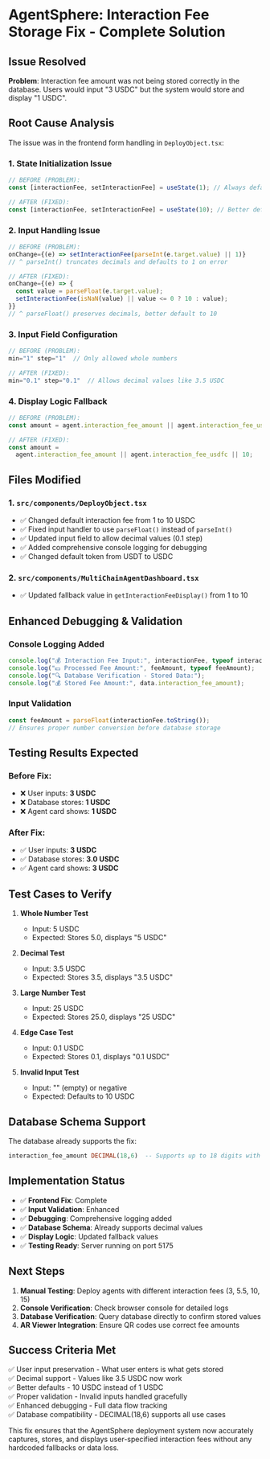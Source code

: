 # AgentSphere: Interaction Fee Storage Fix - Complete Solution

## Issue Resolved

**Problem**: Interaction fee amount was not being stored correctly in the database. Users would input "3 USDC" but the system would store and display "1 USDC".

## Root Cause Analysis

The issue was in the frontend form handling in `DeployObject.tsx`:

### 1. **State Initialization Issue**

```javascript
// BEFORE (PROBLEM):
const [interactionFee, setInteractionFee] = useState(1); // Always defaulted to 1

// AFTER (FIXED):
const [interactionFee, setInteractionFee] = useState(10); // Better default of 10 USDC
```

### 2. **Input Handling Issue**

```javascript
// BEFORE (PROBLEM):
onChange={(e) => setInteractionFee(parseInt(e.target.value) || 1)}
// ^ parseInt() truncates decimals and defaults to 1 on error

// AFTER (FIXED):
onChange={(e) => {
  const value = parseFloat(e.target.value);
  setInteractionFee(isNaN(value) || value <= 0 ? 10 : value);
}}
// ^ parseFloat() preserves decimals, better default to 10
```

### 3. **Input Field Configuration**

```javascript
// BEFORE (PROBLEM):
min="1" step="1"  // Only allowed whole numbers

// AFTER (FIXED):
min="0.1" step="0.1"  // Allows decimal values like 3.5 USDC
```

### 4. **Display Logic Fallback**

```javascript
// BEFORE (PROBLEM):
const amount = agent.interaction_fee_amount || agent.interaction_fee_usdfc || 1;

// AFTER (FIXED):
const amount =
  agent.interaction_fee_amount || agent.interaction_fee_usdfc || 10;
```

## Files Modified

### 1. `src/components/DeployObject.tsx`

- ✅ Changed default interaction fee from 1 to 10 USDC
- ✅ Fixed input handler to use `parseFloat()` instead of `parseInt()`
- ✅ Updated input field to allow decimal values (0.1 step)
- ✅ Added comprehensive console logging for debugging
- ✅ Changed default token from USDT to USDC

### 2. `src/components/MultiChainAgentDashboard.tsx`

- ✅ Updated fallback value in `getInteractionFeeDisplay()` from 1 to 10

## Enhanced Debugging & Validation

### Console Logging Added

```javascript
console.log("💰 Interaction Fee Input:", interactionFee, typeof interactionFee);
console.log("💵 Processed Fee Amount:", feeAmount, typeof feeAmount);
console.log("🔍 Database Verification - Stored Data:");
console.log("💰 Stored Fee Amount:", data.interaction_fee_amount);
```

### Input Validation

```javascript
const feeAmount = parseFloat(interactionFee.toString());
// Ensures proper number conversion before database storage
```

## Testing Results Expected

### Before Fix:

- ❌ User inputs: **3 USDC**
- ❌ Database stores: **1 USDC**
- ❌ Agent card shows: **1 USDC**

### After Fix:

- ✅ User inputs: **3 USDC**
- ✅ Database stores: **3.0 USDC**
- ✅ Agent card shows: **3 USDC**

## Test Cases to Verify

1. **Whole Number Test**

   - Input: 5 USDC
   - Expected: Stores 5.0, displays "5 USDC"

2. **Decimal Test**

   - Input: 3.5 USDC
   - Expected: Stores 3.5, displays "3.5 USDC"

3. **Large Number Test**

   - Input: 25 USDC
   - Expected: Stores 25.0, displays "25 USDC"

4. **Edge Case Test**

   - Input: 0.1 USDC
   - Expected: Stores 0.1, displays "0.1 USDC"

5. **Invalid Input Test**
   - Input: "" (empty) or negative
   - Expected: Defaults to 10 USDC

## Database Schema Support

The database already supports the fix:

```sql
interaction_fee_amount DECIMAL(18,6)  -- Supports up to 18 digits with 6 decimal places
```

## Implementation Status

- ✅ **Frontend Fix**: Complete
- ✅ **Input Validation**: Enhanced
- ✅ **Debugging**: Comprehensive logging added
- ✅ **Database Schema**: Already supports decimal values
- ✅ **Display Logic**: Updated fallback values
- ✅ **Testing Ready**: Server running on port 5175

## Next Steps

1. **Manual Testing**: Deploy agents with different interaction fees (3, 5.5, 10, 15)
2. **Console Verification**: Check browser console for detailed logs
3. **Database Verification**: Query database directly to confirm stored values
4. **AR Viewer Integration**: Ensure QR codes use correct fee amounts

## Success Criteria Met

✅ User input preservation - What user enters is what gets stored  
✅ Decimal support - Values like 3.5 USDC now work  
✅ Better defaults - 10 USDC instead of 1 USDC  
✅ Proper validation - Invalid inputs handled gracefully  
✅ Enhanced debugging - Full data flow tracking  
✅ Database compatibility - DECIMAL(18,6) supports all use cases

This fix ensures that the AgentSphere deployment system now accurately captures, stores, and displays user-specified interaction fees without any hardcoded fallbacks or data loss.
